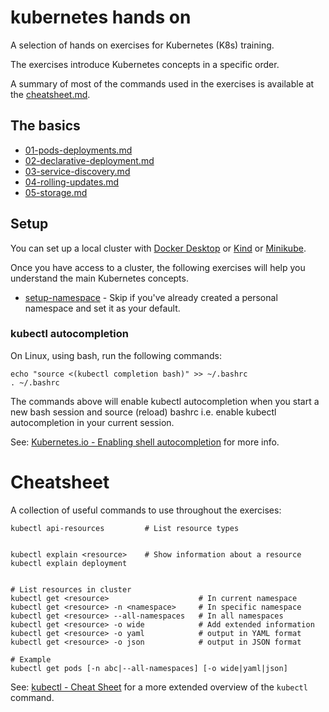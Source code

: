 # kubernetes hands on

A selection of hands on exercises for Kubernetes (K8s) training.

The exercises introduce Kubernetes concepts in a specific order.

A summary of most of the commands used in the exercises is available at the
[cheatsheet.md](cheatsheet.md).


## The basics

- [01-pods-deployments.md](01-pods-deployments.md)
- [02-declarative-deployment.md](02-declarative-deployment.md)
- [03-service-discovery.md](03-service-discovery.md)
- [04-rolling-updates.md](04-rolling-updates.md)
- [05-storage.md](05-storage.md)


## Setup

You can set up a local cluster with [Docker
Desktop][docker-desktop] or [Kind][kind] or [Minikube][minikube].

Once you have access to a cluster, the following exercises will help you understand the main Kubernetes concepts.

- [setup-namespace](setup/namespace.md) - Skip if you've
  already created a personal namespace and set it as your default.

### kubectl autocompletion

On Linux, using bash, run the following commands:

```shell
echo "source <(kubectl completion bash)" >> ~/.bashrc
. ~/.bashrc
```

The commands above will enable kubectl autocompletion when you start a new bash
session and source (reload) bashrc i.e. enable kubectl autocompletion in your
current session.

See: [Kubernetes.io - Enabling shell autocompletion][autocompletion] for more
info.

# Cheatsheet

A collection of useful commands to use throughout the exercises:

```
kubectl api-resources         # List resource types


kubectl explain <resource>    # Show information about a resource
kubectl explain deployment


# List resources in cluster
kubectl get <resource>                    # In current namespace
kubectl get <resource> -n <namespace>     # In specific namespace
kubectl get <resource> --all-namespaces   # In all namespaces
kubectl get <resource> -o wide            # Add extended information
kubectl get <resource> -o yaml            # output in YAML format
kubectl get <resource> -o json            # output in JSON format

# Example
kubectl get pods [-n abc|--all-namespaces] [-o wide|yaml|json]

```

See:
[kubectl - Cheat Sheet](https://kubernetes.io/docs/reference/kubectl/cheatsheet/)
for a more extended overview of the `kubectl` command.


[docker-desktop]: https://docs.docker.com/desktop/
[kind]: https://kind.sigs.k8s.io/
[minikube]: https://minikube.sigs.k8s.io/docs/
[autocompletion]:
  https://kubernetes.io/docs/reference/kubectl/cheatsheet/
